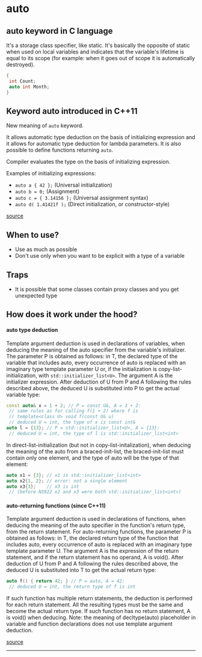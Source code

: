 # auto 

## auto keyword in C language 

It's a storage class specifier, like static. It's basically the opposite of static when used on local variables and indicates that the variable's lifetime is equal to its scope (for example: when it goes out of scope it is automatically destroyed).

```C
{
 int Count;
 auto int Month;
}
```

## Keyword auto introduced in C++11 
 New meaning of  `auto` keyword. 
 
 It allows automatic type deduction on the basis of initializing expression and it allows for automatic type deduction for lambda parameters. It is also possible to define functions returning `auto`. 
 
Compiler evaluates the type on the basis of initializing expression. 
 
Examples of initializing expressions: 
 * `auto a { 42 };` (Universal initialization)  
 * `auto b = 0;` (Assignment)
 * `auto c = { 3.14156 };` (Universal assignment syntax)
 * `auto d( 1.41421f );` (Direct initialization, or constructor-style)
 
[source](https://docs.microsoft.com/en-us/cpp/cpp/auto-cpp?view=msvc-170)

## When to use? 
- Use as much as possible 
- Don't use only when you want to be explicit with a type of a variable 

## Traps 
- It is possible that some classes contain proxy classes and you get unexpected type

## How does it work under the hood? 

#### auto type deduction 
Template argument deduction is used in declarations of variables, when deducing the meaning of the auto specifier from the variable's initializer. 
The parameter P is obtained as follows: in T, the declared type of the variable that includes auto, every occurrence of auto is replaced with an imaginary type template parameter U or, if the initialization is copy-list-initialization, with `std::initializer_list<U>`. The argument A is the initializer expression. After deduction of U from P and A following the rules described above, the deduced U is substituted into P to get the actual variable type:
```CPP 
const auto& x = 1 + 2; // P = const U&, A = 1 + 2:
 // same rules as for calling f(1 + 2) where f is
 // template<class U> void f(const U& u)
 // deduced U = int, the type of x is const int&
auto l = {13}; // P = std::initializer_list<U>, A = {13}:
 // deduced U = int, the type of l is std::initializer_list<int>
```
In direct-list-initialization (but not in copy-list-initalization), when deducing the meaning of the auto from a braced-init-list, the braced-init-list must contain only one element, and the type of auto will be the type of that element:
```CPP 
auto x1 = {3}; // x1 is std::initializer_list<int>
auto x2{1, 2}; // error: not a single element
auto x3{3};    // x3 is int
 // (before N3922 x2 and x3 were both std::initializer_list<int>)
```
#### auto-returning functions (since C++11)
Template argument deduction is used in declarations of functions, when deducing the meaning of the auto specifier in the function's return type, from the return statement. 
For auto-returning functions, the parameter P is obtained as follows: in T, the declared return type of the function that includes auto, every occurrence of auto is replaced with an imaginary type template parameter U. The argument A is the expression of the return statement, and if the return statement has no operand, A is void(). After deduction of U from P and A following the rules described above, the deduced U is substituted into T to get the actual return type: 
```CPP
auto f() { return 42; } // P = auto, A = 42:
 // deduced U = int, the return type of f is int
```
If such function has multiple return statements, the deduction is performed for each return statement. All the resulting types must be the same and become the actual return type. 
If such function has no return statement, A is void() when deducing. 
Note: the meaning of decltype(auto) placeholder in variable and function declarations does not use template argument deduction. 
 
[source](https://en.cppreference.com/w/cpp/language/template_argument_deduction#Other_contexts)

****
